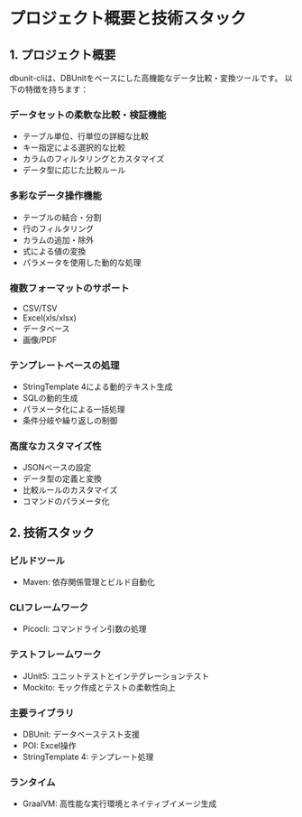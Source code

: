 # プロジェクト概要と技術スタック

## 1. プロジェクト概要

dbunit-cliは、DBUnitをベースにした高機能なデータ比較・変換ツールです。
以下の特徴を持ちます：

### データセットの柔軟な比較・検証機能
- テーブル単位、行単位の詳細な比較
- キー指定による選択的な比較
- カラムのフィルタリングとカスタマイズ
- データ型に応じた比較ルール

### 多彩なデータ操作機能
- テーブルの結合・分割
- 行のフィルタリング
- カラムの追加・除外
- 式による値の変換
- パラメータを使用した動的な処理

### 複数フォーマットのサポート
- CSV/TSV
- Excel(xls/xlsx)
- データベース
- 画像/PDF

### テンプレートベースの処理
- StringTemplate 4による動的テキスト生成
- SQLの動的生成
- パラメータ化による一括処理
- 条件分岐や繰り返しの制御

### 高度なカスタマイズ性
- JSONベースの設定
- データ型の定義と変換
- 比較ルールのカスタマイズ
- コマンドのパラメータ化

## 2. 技術スタック

### ビルドツール
- Maven: 依存関係管理とビルド自動化

### CLIフレームワーク
- Picocli: コマンドライン引数の処理

### テストフレームワーク
- JUnit5: ユニットテストとインテグレーションテスト
- Mockito: モック作成とテストの柔軟性向上

### 主要ライブラリ
- DBUnit: データベーステスト支援
- POI: Excel操作
- StringTemplate 4: テンプレート処理

### ランタイム
- GraalVM: 高性能な実行環境とネイティブイメージ生成